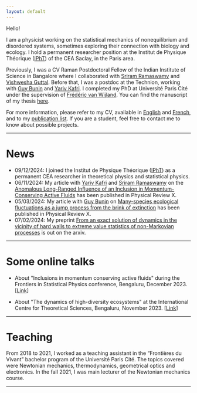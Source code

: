 ```yaml
---
layout: default
---
```


Hello!

I am a physicist working on the statistical mechanics of nonequilibrium and disordered systems, sometimes exploring their connection with biology and ecology. I hold a permanent researcher position at the Institut de Physique Théorique ([IPhT](https://www.ipht.fr/)) of the CEA Saclay, in the Paris area. 

Previously, I was a CV Raman Postdoctoral Fellow of the Indian Institute of Science in Bangalore where I collaborated with [Sriram Ramaswamy](https://physics.iisc.ac.in/~sriram/) and [Vishwesha Guttal](https://teelabiisc.wordpress.com/). Before that, I was a postdoc at the Technion, working with [Guy Bunin](https://phsites.technion.ac.il/bunin/) and [Yariv Kafri](https://phsites.technion.ac.il/kafri/). I completed my PhD at Université Paris Cité under the supervision of [Frédéric van Wijland](https://sites.google.com/site/fvanwijland/home). You can find the manuscript of my thesis [here](https://thibaut-arnoulxdepirey.github.io/these_arnoulxdepirey.pdf). 

For more information, please refer to my CV, available in [English](https://thibaut-arnoulxdepirey.github.io/CV_english.pdf) and [French](https://thibaut-arnoulxdepirey.github.io/CV_french.pdf), and to my [publication list](./publications.md). If you are a student, feel free to contact me to know about possible projects. 

<!-- Hi, my name’s Max! I’m a doctoral researcher at the University of Oldenburg’s Department of Philosophy. If you want to know more about me, feel free to take a look at [my education](./education.md), [my employment](./employment.md), [the things I’ve written](./publications.md), [the presentations I’ve held](./presentations.md), [the events I’ve organised](./events.md), or [the courses I’ve taught](./teaching.md). There is also information regarding [my services to the profession](./services.md) as well as [the grants and honours I’ve received](./financials.md). Most of this information can also be found bundled in my CV (of which you can find the most recent PDF in English [here](https://github.com/alephmembeth/curriculum-vitae/blob/main/english/cv_english.pdf) and in German [here](https://github.com/alephmembeth/curriculum-vitae/blob/main/german/cv_german.pdf)). 

* * *

<dl>
   <dt>Areas of Specialization:</dt>
      <dd>Experimental Philosophy, Need-Based Distributive Justice, Causation</dd>
   <dt>Areas of Competence:</dt>
      <dd>Distributive Justice, Philosophy of Science</dd>
   <dt>Areas of Interest:</dt>
      <dd>Metaphilosophy, Philosophy of Language</dd>
</dl>

* * * -->
* * *

# News

+ 09/12/2024: I joined the Institut de Physique Théorique ([IPhT](https://www.ipht.fr/)) as a permanent CEA researcher in theoretical physics and statistical physics. 
+ 06/11/2024: My article with [Yariv Kafri](https://phsites.technion.ac.il/kafri/) and [Sriram Ramaswamy](https://physics.iisc.ac.in/~sriram/) on the [Anomalous Long-Ranged Influence of an Inclusion in Momentum-Conserving Active Fluids](https://journals.aps.org/prx/abstract/10.1103/PhysRevX.14.041034) has been published in Physical Review X. 
+ 05/03/2024: My article with [Guy Bunin](https://phsites.technion.ac.il/bunin/) on [Many-species ecological fluctuations as a jump process from the brink of extinction](https://journals.aps.org/prx/abstract/10.1103/PhysRevX.14.011037) has been published in Physical Review X.
+ 07/02/2024: My preprint [From an exact solution of dynamics in the vicinity of hard walls to extreme value
statistics of non-Markovian processes](https://arxiv.org/pdf/2402.05091) is out on the arxiv.



* * *

# Some online talks

+ About "Inclusions in momentum conserving active fluids" during the Frontiers in Statistical Physics conference, Bengaluru, December 2023. [[Link](https://www.youtube.com/watch?v=ChxGZkhcMMY)]

+ About "The dynamics of high-diversity ecosystems" at the International Centre for Theoretical Sciences, Bengaluru, November 2023. [[Link](
https://www.youtube.com/watch?v=cgMD26HuZAU)]

* * *

# Teaching

From 2018 to 2021, I worked as a teaching assistant in the “Frontières du Vivant” bachelor program of the Université Paris Cité. The topics covered were Newtonian
mechanics, thermodynamics, geometrical optics and electronics. In the fall 2021, I was main lecturer of the Newtonian mechanics course.

<!--
add once monograph is announced:

+ [Mark Alfano](https://researchers.mq.edu.au/en/persons/mark-alfano) (Macquarie University)
+ [Aurélien Allard](https://www.unige.ch/medecine/ieh2/welcome/staff/aurelien-allard/) (University of Geneva)
+ [Lucien Baumgartner](https://www.philosophie.uzh.ch/de/seminar/people/research/snsf_reuter/baumgartner.html) (University of Zurich)
+ [Florian Cova](https://www.unige.ch/cisa/center/members/cova-florian/) (University of Geneva)
+ [Paul Engelhardt](https://research-portal.uea.ac.uk/en/persons/paul-engelhardt) (University of East Anglia)
+ [Eugen Fischer](https://research-portal.uea.ac.uk/en/persons/eugen-fischer) (University of East Anglia)
+ [Kevin Reuter](https://www.philosophie.unibe.ch/ueber_uns/personen/reuter/index_ger.html) (University of Bern)
+ [Justin Sytsma](https://people.wgtn.ac.nz/justin.sytsma) (Victoria University of Wellington)
+ [Kyle Thompson](https://www.kthompsonphilosophy.com/) (Harvey Mudd College)
-->

* * *
